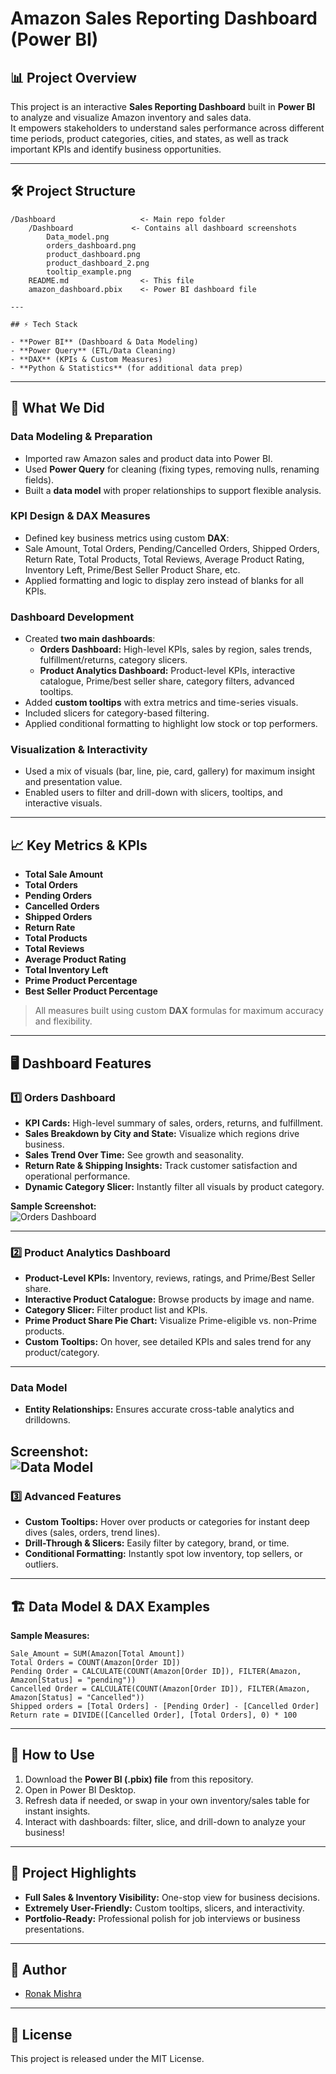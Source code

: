 # Amazon Sales Reporting Dashboard (Power BI)

## 📊 Project Overview

This project is an interactive **Sales Reporting Dashboard** built in **Power BI** to analyze and visualize Amazon inventory and sales data.  
It empowers stakeholders to understand sales performance across different time periods, product categories, cities, and states, as well as track important KPIs and identify business opportunities.

---

## 🛠️ Project Structure

```plaintext
/Dashboard                   <- Main repo folder
    /Dashboard             <- Contains all dashboard screenshots
        Data_model.png
        orders_dashboard.png
        product_dashboard.png
        product_dashboard_2.png
        tooltip_example.png
    README.md                <- This file
    amazon_dashboard.pbix    <- Power BI dashboard file

---

## ⚡ Tech Stack

- **Power BI** (Dashboard & Data Modeling)
- **Power Query** (ETL/Data Cleaning)
- **DAX** (KPIs & Custom Measures)
- **Python & Statistics** (for additional data prep)
```
---
## 🚀 What We Did

### Data Modeling & Preparation

- Imported raw Amazon sales and product data into Power BI.
- Used **Power Query** for cleaning (fixing types, removing nulls, renaming fields).
- Built a **data model** with proper relationships to support flexible analysis.

### KPI Design & DAX Measures

- Defined key business metrics using custom **DAX**:
- Sale Amount, Total Orders, Pending/Cancelled Orders, Shipped Orders, Return Rate, Total Products, Total Reviews, Average Product Rating, Inventory Left, Prime/Best Seller Product Share, etc.
- Applied formatting and logic to display zero instead of blanks for all KPIs.

### Dashboard Development

- Created **two main dashboards**:
    - **Orders Dashboard:** High-level KPIs, sales by region, sales trends, fulfillment/returns, category slicers.
    - **Product Analytics Dashboard:** Product-level KPIs, interactive catalogue, Prime/best seller share, category filters, advanced tooltips.
- Added **custom tooltips** with extra metrics and time-series visuals.
- Included slicers for category-based filtering.
- Applied conditional formatting to highlight low stock or top performers.

### Visualization & Interactivity

- Used a mix of visuals (bar, line, pie, card, gallery) for maximum insight and presentation value.
- Enabled users to filter and drill-down with slicers, tooltips, and interactive visuals.

---

## 📈 Key Metrics & KPIs

- **Total Sale Amount**
- **Total Orders**
- **Pending Orders**
- **Cancelled Orders**
- **Shipped Orders**
- **Return Rate**
- **Total Products**
- **Total Reviews**
- **Average Product Rating**
- **Total Inventory Left**
- **Prime Product Percentage**
- **Best Seller Product Percentage**

> All measures built using custom **DAX** formulas for maximum accuracy and flexibility.

---

## 🖥️ Dashboard Features

### 1️⃣ Orders Dashboard

- **KPI Cards:** High-level summary of sales, orders, returns, and fulfillment.
- **Sales Breakdown by City and State:** Visualize which regions drive business.
- **Sales Trend Over Time:** See growth and seasonality.
- **Return Rate & Shipping Insights:** Track customer satisfaction and operational performance.
- **Dynamic Category Slicer:** Instantly filter all visuals by product category.

**Sample Screenshot:**  
![Orders Dashboard](././Dashboard/orders_dashboard.png)

---

### 2️⃣ Product Analytics Dashboard

- **Product-Level KPIs:** Inventory, reviews, ratings, and Prime/Best Seller share.
- **Interactive Product Catalogue:** Browse products by image and name.
- **Category Slicer:** Filter product list and KPIs.
- **Prime Product Share Pie Chart:** Visualize Prime-eligible vs. non-Prime products.
- **Custom Tooltips:** On hover, see detailed KPIs and sales trend for any product/category.

---

### Data Model

- **Entity Relationships:** Ensures accurate cross-table analytics and drilldowns.

**Screenshot:**  
![Data Model](./Dashboard/Data_model.png)
---

### 3️⃣ Advanced Features

- **Custom Tooltips:** Hover over products or categories for instant deep dives (sales, orders, trend lines).
- **Drill-Through & Slicers:** Easily filter by category, brand, or time.
- **Conditional Formatting:** Instantly spot low inventory, top sellers, or outliers.

---

## 🏗️ Data Model & DAX Examples

**Sample Measures:**
```dax
Sale_Amount = SUM(Amazon[Total Amount])
Total Orders = COUNT(Amazon[Order ID])
Pending Order = CALCULATE(COUNT(Amazon[Order ID]), FILTER(Amazon, Amazon[Status] = "pending"))
Cancelled Order = CALCULATE(COUNT(Amazon[Order ID]), FILTER(Amazon, Amazon[Status] = "Cancelled"))
Shipped orders = [Total Orders] - [Pending Order] - [Cancelled Order]
Return rate = DIVIDE([Cancelled Order], [Total Orders], 0) * 100

```
---

## 📂 How to Use

1. Download the **Power BI (.pbix) file** from this repository.
2. Open in Power BI Desktop.
3. Refresh data if needed, or swap in your own inventory/sales table for instant insights.
4. Interact with dashboards: filter, slice, and drill-down to analyze your business!

---

## 🚀 Project Highlights

- **Full Sales & Inventory Visibility:** One-stop view for business decisions.
- **Extremely User-Friendly:** Custom tooltips, slicers, and interactivity.
- **Portfolio-Ready:** Professional polish for job interviews or business presentations.

---

## 👤 Author

- [Ronak Mishra](https://github.com/Ronakmishra)

---

## 📜 License

This project is released under the MIT License.
